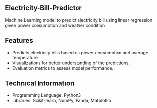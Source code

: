 ## Electricity-Bill-Predictor
Machine Learning model to predict electricity bill using linear regression given power consumption and weather condition

## Features
- Predicts electricity bills based on power consumption and average temperature.
- Visualizations for better understanding of the predictions.
- Evaluation metrics to assess model performance.

## Technical Information
- Programming Language: Python3
- Libraries: Scikit-learn, NumPy, Panda, Matplotlib

